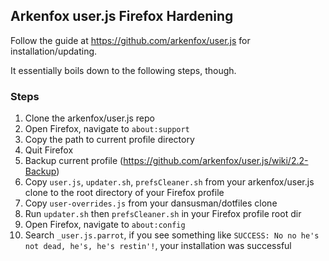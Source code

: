 ## Arkenfox user.js Firefox Hardening

Follow the guide at https://github.com/arkenfox/user.js for installation/updating.

It essentially boils down to the following steps, though.

### Steps

1. Clone the arkenfox/user.js repo
2. Open Firefox, navigate to `about:support`
3. Copy the path to current profile directory
4. Quit Firefox
5. Backup current profile (https://github.com/arkenfox/user.js/wiki/2.2-Backup)
6. Copy `user.js`, `updater.sh`, `prefsCleaner.sh` from your arkenfox/user.js clone to the root directory of your Firefox profile
7. Copy `user-overrides.js` from your dansusman/dotfiles clone
8. Run `updater.sh` then `prefsCleaner.sh` in your Firefox profile root dir
9. Open Firefox, navigate to `about:config`
10. Search `_user.js.parrot`, if you see something like `SUCCESS: No no he's not dead, he's, he's restin'!`, your installation was successful
